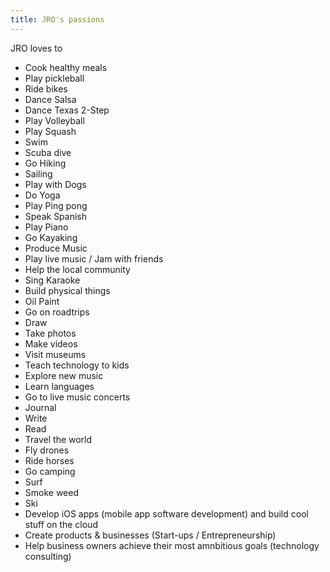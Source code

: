 ```yaml
---
title: JRO's passions
---
```


JRO loves to
- Cook healthy meals
- Play pickleball
- Ride bikes
- Dance Salsa
- Dance Texas 2-Step
- Play Volleyball
- Play Squash
- Swim
- Scuba dive
- Go Hiking
- Sailing
- Play with Dogs
- Do Yoga
- Play Ping pong
- Speak Spanish
- Play Piano
- Go Kayaking
- Produce Music
- Play live music / Jam with friends
- Help the local community
- Sing Karaoke
- Build physical things
- Oil Paint
- Go on roadtrips
- Draw
- Take photos
- Make videos
- Visit museums
- Teach technology to kids
- Explore new music
- Learn languages
- Go to live music concerts
- Journal
- Write
- Read
- Travel the world
- Fly drones
- Ride horses
- Go camping
- Surf
- Smoke weed
- Ski
- Develop iOS apps (mobile app software development) and build cool stuff on the cloud
- Create products & businesses (Start-ups / Entrepreneurship)
- Help business owners achieve their most amnbitious goals (technology consulting)

